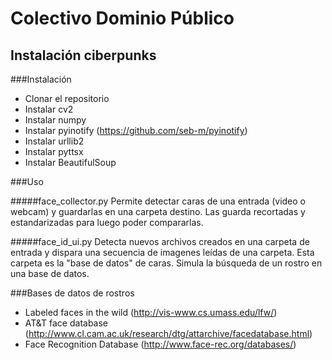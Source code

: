 # Colectivo Dominio Público
## Instalación ciberpunks

###Instalación
* Clonar el repositorio
* Instalar cv2
* Instalar numpy
* Instalar pyinotify (https://github.com/seb-m/pyinotify)
* Instalar urllib2
* Instalar pyttsx
* Instalar BeautifulSoup

###Uso

#####face_collector.py
Permite detectar caras de una entrada (video o webcam) y guardarlas en una carpeta destino.
Las guarda recortadas y estandarizadas para luego poder compararlas.

#####face_id_ui.py
Detecta nuevos archivos creados en una carpeta de entrada y dispara una secuencia de imagenes leídas de una carpeta.
Esta carpeta es la "base de datos" de caras.
Simula la búsqueda de un rostro en una base de datos.

###Bases de datos de rostros

* Labeled faces in the wild (http://vis-www.cs.umass.edu/lfw/)
* AT&T face database (http://www.cl.cam.ac.uk/research/dtg/attarchive/facedatabase.html)
* Face Recognition Database (http://www.face-rec.org/databases/)